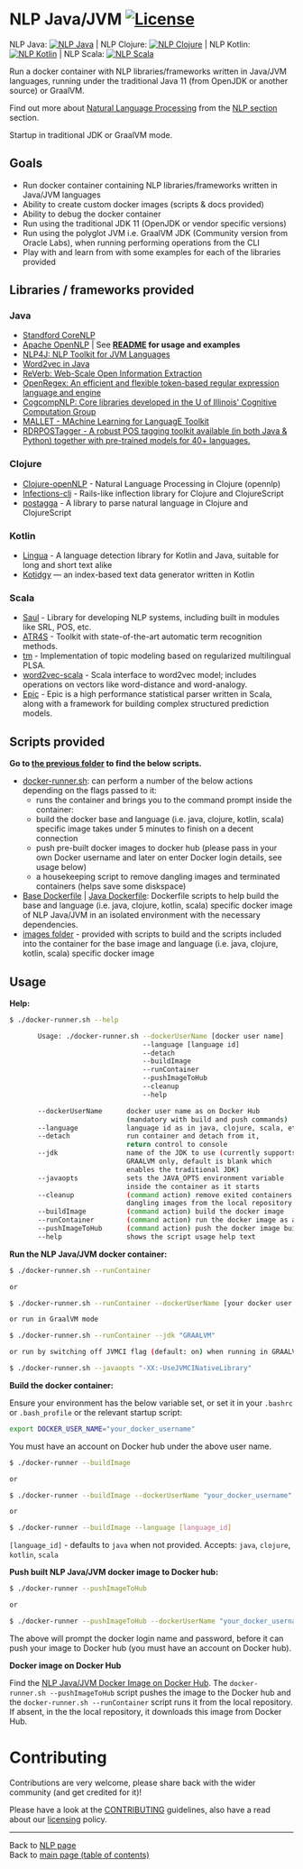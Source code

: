# NLP Java/JVM [![License](https://img.shields.io/badge/License-Apache%202.0-blue.svg)](https://opensource.org/licenses/Apache-2.0)

NLP Java: [![NLP Java](https://img.shields.io/docker/pulls/neomatrix369/nlp-java.svg)](https://hub.docker.com/r/neomatrix369/nlp-java) | NLP Clojure: [![NLP Clojure](https://img.shields.io/docker/pulls/neomatrix369/nlp-clojure.svg)](https://hub.docker.com/r/neomatrix369/nlp-clojure) | NLP Kotlin: [![NLP Kotlin](https://img.shields.io/docker/pulls/neomatrix369/nlp-kotlin.svg)](https://hub.docker.com/r/neomatrix369/nlp-kotlin) | NLP Scala: [![NLP Scala](https://img.shields.io/docker/pulls/neomatrix369/nlp-scala.svg)](https://hub.docker.com/r/neomatrix369/nlp-scala)

Run a docker container with NLP libraries/frameworks written in Java/JVM languages, running under the traditional Java 11 (from OpenJDK or another source) or GraalVM.

Find out more about [Natural Language Processing](https://en.wikipedia.org/wiki/Natural_language_processing) from the [NLP section](../../natural-language-processing/README.md#natural-language-processing-nlp) section.

Startup in traditional JDK or GraalVM mode.

## Goals

- Run docker container containing NLP libraries/frameworks written in Java/JVM languages
- Ability to create custom docker images (scripts & docs provided)
- Ability to debug the docker container
- Run using the traditional JDK 11 (OpenJDK or vendor specific versions)
- Run using the polyglot JVM i.e. GraalVM JDK (Community version from Oracle Labs), when running performing operations from the CLI 
- Play with and learn from with some examples for each of the libraries provided

## Libraries / frameworks provided

### Java
- [Standford CoreNLP](https://stanfordnlp.github.io/CoreNLP/)
- [Apache OpenNLP](https://opennlp.apache.org/) | See **[README](./images/java/opennlp/README.md#apache-opennlp-) for usage and examples**
- [NLP4J: NLP Toolkit for JVM Languages](https://emorynlp.github.io/nlp4j/)
- [Word2vec in Java](https://deeplearning4j.org/docs/latest/deeplearning4j-nlp-word2vec)
- [ReVerb: Web-Scale Open Information Extraction](https://github.com/knowitall/reverb/)
- [OpenRegex: An efficient and flexible token-based regular expression language and engine](https://github.com/knowitall/openregex)
- [CogcompNLP: Core libraries developed in the U of Illinois' Cognitive Computation Group](https://github.com/datquocnguyen/RDRPOSTagger)
- [MALLET - MAchine Learning for LanguagE Toolkit](http://mallet.cs.umass.edu/)
- [RDRPOSTagger - A robust POS tagging toolkit available (in both Java & Python) together with pre-trained models for 40+ languages.](https://github.com/datquocnguyen/RDRPOSTagger)

### Clojure
- [Clojure-openNLP](https://github.com/dakrone/clojure-opennlp) - Natural Language Processing in Clojure (opennlp)
- [Infections-clj](https://github.com/r0man/inflections-clj) - Rails-like inflection library for Clojure and ClojureScript
- [postagga](https://github.com/fekr/postagga) - A library to parse natural language in Clojure and ClojureScript

### Kotlin
- [Lingua](https://github.com/pemistahl/lingua/) - A language detection library for Kotlin and Java, suitable for long and short text alike
- [Kotidgy](https://github.com/meiblorn/kotidgy) — an index-based text data generator written in Kotlin

### Scala
- [Saul](https://github.com/CogComp/saul) - Library for developing NLP systems, including built in modules like SRL, POS, etc.
- [ATR4S](https://github.com/ispras/atr4s) - Toolkit with state-of-the-art automatic term recognition methods.
- [tm](https://github.com/ispras/tm) - Implementation of topic modeling based on regularized multilingual PLSA.
- [word2vec-scala](https://github.com/Refefer/word2vec-scala) - Scala interface to word2vec model; includes operations on vectors like word-distance and word-analogy.
- [Epic](https://github.com/dlwh/epic) - Epic is a high performance statistical parser written in Scala, along with a framework for building complex structured prediction models.

## Scripts provided

**Go to [the previous folder](../nlp-java-jvm) to find the below scripts.**

- [docker-runner.sh](./docker-runner.sh): can perform a number of the below actions depending on the flags passed to it:
    - runs the container and brings you to the command prompt inside the container:
    - build the docker base and language (i.e. java, clojure, kotlin, scala) specific image takes under 5 minutes to finish on a decent connection 
    - push pre-built docker images to docker hub (please pass in your own Docker username and later on enter Docker login details, see usage below)
    - a housekeeping script to remove dangling images and terminated containers (helps save some diskspace)
- [Base Dockerfile](./images/base/Dockerfile) | [Java Dockerfile](./images/java/Dockerfile): Dockerfile scripts to help build the base and language (i.e. java, clojure, kotlin, scala) specific docker image of NLP Java/JVM in an isolated environment with the necessary dependencies.
- [images folder](./images) - provided with scripts to build and the scripts included into the container for the base image and language (i.e. java, clojure, kotlin, scala) specific docker image

## Usage

**Help:**

```bash
$ ./docker-runner.sh --help

       Usage: ./docker-runner.sh --dockerUserName [docker user name]
                                 --language [language id]
                                 --detach
                                 --buildImage
                                 --runContainer
                                 --pushImageToHub
                                 --cleanup
                                 --help

       --dockerUserName      docker user name as on Docker Hub
                             (mandatory with build and push commands)
       --language            language id as in java, clojure, scala, etc...
       --detach              run container and detach from it,
                             return control to console
       --jdk                 name of the JDK to use (currently supports 
                             GRAALVM only, default is blank which 
                             enables the traditional JDK)
       --javaopts            sets the JAVA_OPTS environment variable
                             inside the container as it starts
       --cleanup             (command action) remove exited containers and
                             dangling images from the local repository
       --buildImage          (command action) build the docker image
       --runContainer        (command action) run the docker image as a docker container
       --pushImageToHub      (command action) push the docker image built to Docker Hub
       --help                shows the script usage help text
```

**Run the NLP Java/JVM docker container:**

```bash
$ ./docker-runner.sh --runContainer

or

$ ./docker-runner.sh --runContainer --dockerUserName [your docker user name]

or run in GraalVM mode

$ ./docker-runner.sh --runContainer --jdk "GRAALVM"

or run by switching off JVMCI flag (default: on) when running in GRAALVM mode

$ ./docker-runner.sh --javaopts "-XX:-UseJVMCINativeLibrary"
```

**Build the docker container:**

Ensure your environment has the below variable set, or set it in your `.bashrc` or `.bash_profile` or the relevant startup script:

```bash
export DOCKER_USER_NAME="your_docker_username"
```

You must have an account on Docker hub under the above user name.


```bash
$ ./docker-runner --buildImage

or

$ ./docker-runner --buildImage --dockerUserName "your_docker_username"

or

$ ./docker-runner --buildImage --language [language_id]
```

`[language_id]` - defaults to `java` when not provided. Accepts: `java`, `clojure`, `kotlin`, `scala`

**Push built NLP Java/JVM docker image to Docker hub:**

```bash
$ ./docker-runner --pushImageToHub

or

$ ./docker-runner --pushImageToHub --dockerUserName "your_docker_username"
```

The above will prompt the docker login name and password, before it can push your image to Docker hub (you must have an account on Docker hub).

**Docker image on Docker Hub**

Find the [NLP Java/JVM Docker Image on Docker Hub](https://hub.docker.com/r/neomatrix369/nlp-java). The `docker-runner.sh --pushImageToHub` script pushes the image to the Docker hub and the `docker-runner.sh --runContainer` script runs it from the local repository. If absent, in the the local repository, it downloads this image from Docker Hub.

# Contributing

Contributions are very welcome, please share back with the wider community (and get credited for it)!

Please have a look at the [CONTRIBUTING](../../CONTRIBUTING.md) guidelines, also have a read about our [licensing](../../LICENSE.md) policy.

---

Back to [NLP page](../../natural-language-processing/README.md#natural-language-processing-nlp) </br>
Back to [main page (table of contents)](../../README.md)